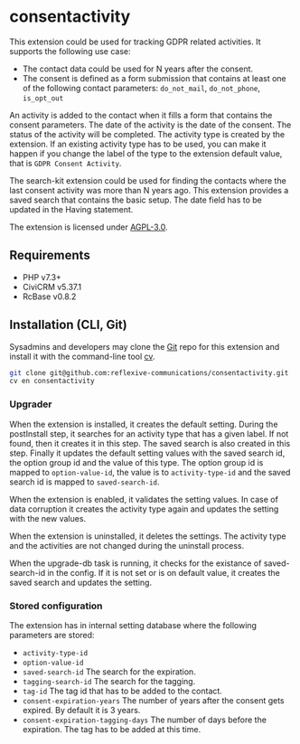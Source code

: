 # consentactivity

This extension could be used for tracking GDPR related activities. It supports the following use case:
- The contact data could be used for N years after the consent.
- The consent is defined as a form submission that contains at least one of the following contact parameters: `do_not_mail`, `do_not_phone`, `is_opt_out`

An activity is added to the contact when it fills a form that contains the consent parameters. The date of the activity is the date of the consent. The status of the activity will be completed.
The activity type is created by the extension. If an existing activity type has to be used, you can make it happen if you change the label of the type to the extension default value, that is `GDPR Consent Activity`.

The search-kit extension could be used for finding the contacts where the last consent activity was more than N years ago. This extension provides a saved search that contains the basic setup. The date field has to be updated in the Having statement.

The extension is licensed under [AGPL-3.0](LICENSE.txt).

## Requirements

* PHP v7.3+
* CiviCRM v5.37.1
* RcBase v0.8.2

## Installation (CLI, Git)

Sysadmins and developers may clone the [Git](https://en.wikipedia.org/wiki/Git) repo for this extension and
install it with the command-line tool [cv](https://github.com/civicrm/cv).

```bash
git clone git@github.com:reflexive-communications/consentactivity.git
cv en consentactivity
```

### Upgrader

When the extension is installed, it creates the default setting. During the postInstall step, it searches for an activity type that has a given label. If not found, then it creates it in this step. The saved search is also created in this step. Finally it updates the default setting values with the saved search id, the option group id and the value of this type. The option group id is mapped to `option-value-id`, the value is to `activity-type-id` and the saved search id is mapped to `saved-search-id`.

When the extension is enabled, it validates the setting values. In case of data corruption it creates the activity type again and updates the setting with the new values.

When the extension is uninstalled, it deletes the settings. The activity type and the activities are not changed during the uninstall process.

When the upgrade-db task is running, it checks for the existance of saved-search-id in the config. If it is not set or is on default value, it creates the saved search and updates the setting.

### Stored configuration

The extension has in internal setting database where the following parameters are stored:

- `activity-type-id`
- `option-value-id`
- `saved-search-id` The search for the expiration.
- `tagging-search-id` The search for the tagging.
- `tag-id` The tag id that has to be added to the contact.
- `consent-expiration-years` The number of years after the consent gets expired. By default it is 3 years.
- `consent-expiration-tagging-days` The number of days before the expiration. The tag has to be added at this time.
